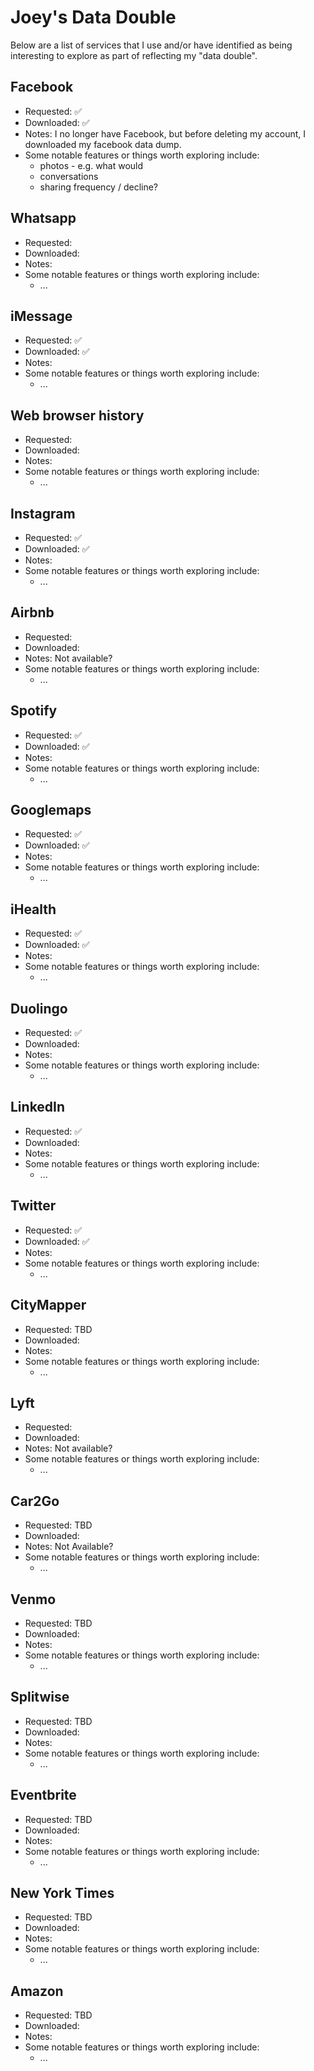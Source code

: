 # Joey's Data Double

Below are a list of services that I use and/or have identified as being interesting to explore as part of reflecting my "data double". 

## Facebook

- Requested: ✅
- Downloaded: ✅
- Notes: I no longer have Facebook, but before deleting my account, I downloaded my facebook data dump. 
- Some notable features or things worth exploring include:
    + photos - e.g. what would
    + conversations
    + sharing frequency / decline?

## Whatsapp

- Requested: 
- Downloaded: 
- Notes: 
- Some notable features or things worth exploring include:
    + ...

## iMessage

- Requested: ✅
- Downloaded: ✅
- Notes: 
- Some notable features or things worth exploring include:
    + ...

## Web browser history 

- Requested: 
- Downloaded: 
- Notes: 
- Some notable features or things worth exploring include:
    + ...

## Instagram

- Requested: ✅
- Downloaded: ✅
- Notes: 
- Some notable features or things worth exploring include:
    + ...

## Airbnb

- Requested: 
- Downloaded: 
- Notes: Not available?
- Some notable features or things worth exploring include:
    + ...

## Spotify
- Requested: ✅
- Downloaded: ✅
- Notes: 
- Some notable features or things worth exploring include:
    + ...

## Googlemaps

- Requested: ✅
- Downloaded: ✅
- Notes: 
- Some notable features or things worth exploring include:
    + ...

## iHealth

- Requested: ✅
- Downloaded: ✅
- Notes: 
- Some notable features or things worth exploring include:
    + ...


## Duolingo

- Requested: ✅
- Downloaded: 
- Notes: 
- Some notable features or things worth exploring include:
    + ...

## LinkedIn

- Requested: ✅
- Downloaded: 
- Notes: 
- Some notable features or things worth exploring include:
    + ...

## Twitter

- Requested: ✅
- Downloaded: ✅
- Notes: 
- Some notable features or things worth exploring include:
    + ...

## CityMapper

- Requested: TBD
- Downloaded: 
- Notes: 
- Some notable features or things worth exploring include:
    + ...

## Lyft

- Requested: 
- Downloaded: 
- Notes: Not available?
- Some notable features or things worth exploring include:
    + ...

## Car2Go

- Requested: TBD
- Downloaded: 
- Notes: Not Available?
- Some notable features or things worth exploring include:
    + ...


## Venmo
- Requested: TBD
- Downloaded: 
- Notes: 
- Some notable features or things worth exploring include:
    + ...

## Splitwise

- Requested: TBD
- Downloaded: 
- Notes: 
- Some notable features or things worth exploring include:
    + ...

## Eventbrite
- Requested: TBD
- Downloaded: 
- Notes: 
- Some notable features or things worth exploring include:
    + ...

## New York Times
- Requested: TBD
- Downloaded: 
- Notes: 
- Some notable features or things worth exploring include:
    + ...


## Amazon
- Requested: TBD
- Downloaded: 
- Notes: 
- Some notable features or things worth exploring include:
    + ...





